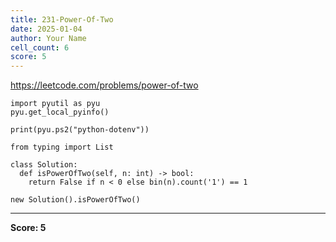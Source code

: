 ```yaml
---
title: 231-Power-Of-Two
date: 2025-01-04
author: Your Name
cell_count: 6
score: 5
---
```


https://leetcode.com/problems/power-of-two


```
import pyutil as pyu
pyu.get_local_pyinfo()
```


```
print(pyu.ps2("python-dotenv"))
```


```
from typing import List
```


```
class Solution:
  def isPowerOfTwo(self, n: int) -> bool:
    return False if n < 0 else bin(n).count('1') == 1
```


```
new Solution().isPowerOfTwo()
```


---
**Score: 5**